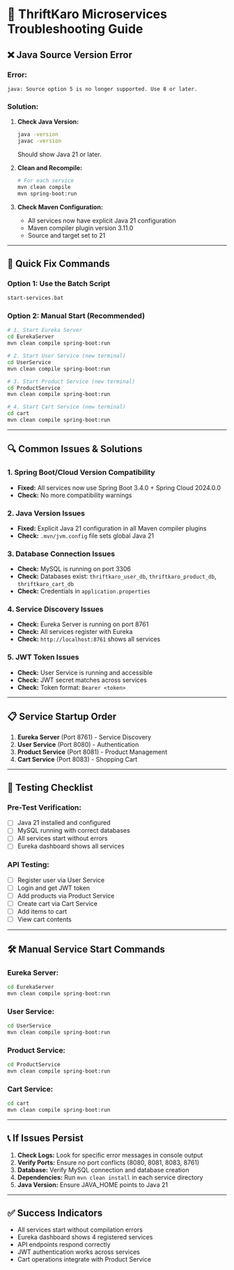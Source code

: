 # 🔧 ThriftKaro Microservices Troubleshooting Guide

## ❌ **Java Source Version Error**

### **Error:**
```
java: Source option 5 is no longer supported. Use 8 or later.
```

### **Solution:**
1. **Check Java Version:**
   ```bash
   java -version
   javac -version
   ```
   Should show Java 21 or later.

2. **Clean and Recompile:**
   ```bash
   # For each service
   mvn clean compile
   mvn spring-boot:run
   ```

3. **Check Maven Configuration:**
   - All services now have explicit Java 21 configuration
   - Maven compiler plugin version 3.11.0
   - Source and target set to 21

---

## 🚀 **Quick Fix Commands**

### **Option 1: Use the Batch Script**
```bash
start-services.bat
```

### **Option 2: Manual Start (Recommended)**
```bash
# 1. Start Eureka Server
cd EurekaServer
mvn clean compile spring-boot:run

# 2. Start User Service (new terminal)
cd UserService
mvn clean compile spring-boot:run

# 3. Start Product Service (new terminal)
cd ProductService
mvn clean compile spring-boot:run

# 4. Start Cart Service (new terminal)
cd cart
mvn clean compile spring-boot:run
```

---

## 🔍 **Common Issues & Solutions**

### **1. Spring Boot/Cloud Version Compatibility**
- **Fixed:** All services now use Spring Boot 3.4.0 + Spring Cloud 2024.0.0
- **Check:** No more compatibility warnings

### **2. Java Version Issues**
- **Fixed:** Explicit Java 21 configuration in all Maven compiler plugins
- **Check:** `.mvn/jvm.config` file sets global Java 21

### **3. Database Connection Issues**
- **Check:** MySQL is running on port 3306
- **Check:** Databases exist: `thriftkaro_user_db`, `thriftkaro_product_db`, `thriftkaro_cart_db`
- **Check:** Credentials in `application.properties`

### **4. Service Discovery Issues**
- **Check:** Eureka Server is running on port 8761
- **Check:** All services register with Eureka
- **Check:** `http://localhost:8761` shows all services

### **5. JWT Token Issues**
- **Check:** User Service is running and accessible
- **Check:** JWT secret matches across services
- **Check:** Token format: `Bearer <token>`

---

## 📋 **Service Startup Order**

1. **Eureka Server** (Port 8761) - Service Discovery
2. **User Service** (Port 8080) - Authentication
3. **Product Service** (Port 8081) - Product Management
4. **Cart Service** (Port 8083) - Shopping Cart

---

## 🧪 **Testing Checklist**

### **Pre-Test Verification:**
- [ ] Java 21 installed and configured
- [ ] MySQL running with correct databases
- [ ] All services start without errors
- [ ] Eureka dashboard shows all services

### **API Testing:**
- [ ] Register user via User Service
- [ ] Login and get JWT token
- [ ] Add products via Product Service
- [ ] Create cart via Cart Service
- [ ] Add items to cart
- [ ] View cart contents

---

## 🛠️ **Manual Service Start Commands**

### **Eureka Server:**
```bash
cd EurekaServer
mvn clean compile spring-boot:run
```

### **User Service:**
```bash
cd UserService
mvn clean compile spring-boot:run
```

### **Product Service:**
```bash
cd ProductService
mvn clean compile spring-boot:run
```

### **Cart Service:**
```bash
cd cart
mvn clean compile spring-boot:run
```

---

## 📞 **If Issues Persist**

1. **Check Logs:** Look for specific error messages in console output
2. **Verify Ports:** Ensure no port conflicts (8080, 8081, 8083, 8761)
3. **Database:** Verify MySQL connection and database creation
4. **Dependencies:** Run `mvn clean install` in each service directory
5. **Java Version:** Ensure JAVA_HOME points to Java 21

---

## ✅ **Success Indicators**

- All services start without compilation errors
- Eureka dashboard shows 4 registered services
- API endpoints respond correctly
- JWT authentication works across services
- Cart operations integrate with Product Service


